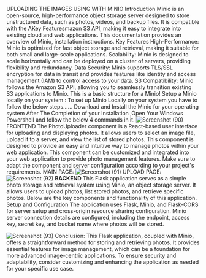 UPLOADING THE IMAGES USING WITH MINIO Introduction Minio is an open-source, high-performance object storage server designed to store unstructured data, such as photos, videos, and backup files. It is compatible with the AKey Featuresmazon S3 API, making it easy to integrate into existing cloud and web applications. This documentation provides an overview of Minio, installation instructions. Key Features High-Performance: Minio is optimized for fast object storage and retrieval, making it suitable for both small and large-scale applications. Scalability: Minio is designed to scale horizontally and can be deployed on a cluster of servers, providing flexibility and redundancy. Data Security: Minio supports TLS/SSL encryption for data in transit and provides features like identity and access management (IAM) to control access to your data. S3 Compatibility: Minio follows the Amazon S3 API, allowing you to seamlessly transition existing S3 applications to Minio. This is a basic structure for a Minio! Setup a Minio locally on your system : To set up Minio Locally on your system you have to follow the below steps…… Download and Install the Minio for your operating system After The Completion of your Installation ,Open Your Windows Powershell and follow the below 4 commands in it.
![Screenshot (90)](https://github.com/Deepthipenjarla/MinioImage/assets/110033651/ef460f8c-331d-45fe-ae31-c6e1aa0749d6)
FRONTEND The PhotoUploader component is a React-based user interface for uploading and displaying photos. It allows users to select an image file, upload it to a server, and view the list of stored photos. This component is designed to provide an easy and intuitive way to manage photos within your web application. This component can be customized and integrated into your web application to provide photo management features. Make sure to adapt the component and server configuration according to your project's requirements.
MAIN PAGE:
![Screenshot (91)](https://github.com/Deepthipenjarla/MinioImage/assets/110033651/c402e48a-3f1f-44bc-af7f-57a9f2798bca)
UPLOAD PAGE:
![Screenshot (92)](https://github.com/Deepthipenjarla/MinioImage/assets/110033651/4ce9574d-f13c-4b7c-9f6f-6fc98bcb7103)
**BACKEND** This Flask application serves as a simple photo storage and retrieval system using Minio, an object storage server. It allows users to upload photos, list stored photos, and retrieve specific photos. Below are the key components and functionality of this application.
Setup and Configuration The application uses Flask, Minio, and Flask-CORS for server setup and cross-origin resource sharing configuration. Minio server connection details are configured, including the endpoint, access key, secret key, and bucket name where photos will be stored.

![Screenshot (93)](https://github.com/Deepthipenjarla/MinioImage/assets/110033651/e0003d49-72fd-4a52-89bc-42e43947df81)
Conclusion: This Flask application, coupled with Minio, offers a straightforward method for storing and retrieving photos. It provides essential features for image management, which can be a foundation for more advanced image-centric applications. To ensure security and adaptability, consider customizing and enhancing the application as needed for your specific use case.
